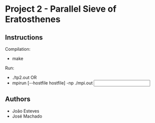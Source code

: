 # Project 2 - Parallel Sieve of Eratosthenes

## Instructions
Compilation:
- make

Run:
- ./tp2.out
OR
- mpirun [--hostfile hostfile] -np <number processors> ./mpi.out <input exponent>

## Authors
- João Esteves
- José Machado
